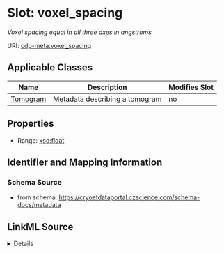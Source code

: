# Slot: voxel_spacing


_Voxel spacing equal in all three axes in angstroms_



URI: [cdp-meta:voxel_spacing](https://cryoetdataportal.czscience.com/schema/metadata/voxel_spacing)



<!-- no inheritance hierarchy -->




## Applicable Classes

| Name | Description | Modifies Slot |
| --- | --- | --- |
[Tomogram](Tomogram.md) | Metadata describing a tomogram |  no  |







## Properties

* Range: [xsd:float](http://www.w3.org/2001/XMLSchema#float)





## Identifier and Mapping Information







### Schema Source


* from schema: https://cryoetdataportal.czscience.com/schema-docs/metadata




## LinkML Source

<details>
```yaml
name: voxel_spacing
description: Voxel spacing equal in all three axes in angstroms
from_schema: https://cryoetdataportal.czscience.com/schema-docs/metadata
exact_mappings:
- cdp-common:tomogram_voxel_spacing
rank: 1000
alias: voxel_spacing
owner: Tomogram
domain_of:
- Tomogram
range: float
inlined: true
inlined_as_list: true

```
</details>